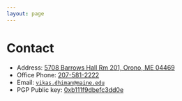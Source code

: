 ```yaml
---
layout: page
---
```


# Contact


- Address: [5708 Barrows Hall Rm 201, Orono, ME 04469](geo:44.90224,-68.66739;u=35?z=18)
- Office Phone: [207-581-2222](tel:+1-207-581-2222)
- Email: [`vikas.dhiman@maine.edu`](mailto:vikas.dhiman@maine.edu)
- PGP Public key: [0xb111f9dbefc3dd0e](https://keyserver.ubuntu.com/pks/lookup?op=get&search=0xb111f9dbefc3dd0e)
